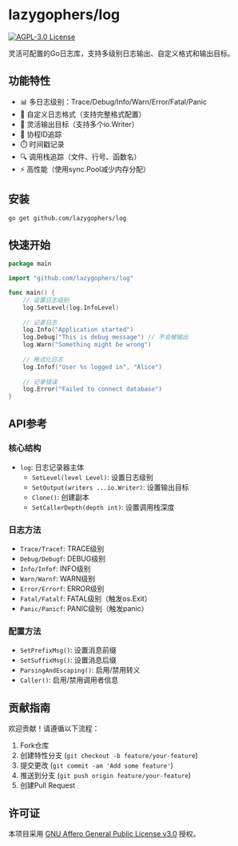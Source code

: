 # lazygophers/log

[![AGPL-3.0 License](https://img.shields.io/badge/license-AGPL--3.0-blue)](LICENSE)

灵活可配置的Go日志库，支持多级别日志输出、自定义格式和输出目标。

## 功能特性

- 📊 多日志级别：Trace/Debug/Info/Warn/Error/Fatal/Panic
- 🎨 自定义日志格式（支持完整格式配置）
- 📁 灵活输出目标（支持多个io.Writer）
- 🧵 协程ID追踪
- ⏱️ 时间戳记录
- 🔍 调用栈追踪（文件、行号、函数名）
- ⚡ 高性能（使用sync.Pool减少内存分配）

## 安装

```bash
go get github.com/lazygophers/log
```

## 快速开始

```go
package main

import "github.com/lazygophers/log"

func main() {
    // 设置日志级别
    log.SetLevel(log.InfoLevel)
    
    // 记录日志
    log.Info("Application started")
    log.Debug("This is debug message") // 不会被输出
    log.Warn("Something might be wrong")
    
    // 格式化日志
    log.Infof("User %s logged in", "Alice")
    
    // 记录错误
    log.Error("Failed to connect database")
}
```

## API参考

### 核心结构

- `log`: 日志记录器主体
  - `SetLevel(level Level)`: 设置日志级别
  - `SetOutput(writers ...io.Writer)`: 设置输出目标
  - `Clone()`: 创建副本
  - `SetCallerDepth(depth int)`: 设置调用栈深度

### 日志方法

- `Trace/Tracef`: TRACE级别
- `Debug/Debugf`: DEBUG级别
- `Info/Infof`: INFO级别
- `Warn/Warnf`: WARN级别
- `Error/Errorf`: ERROR级别
- `Fatal/Fatalf`: FATAL级别（触发os.Exit）
- `Panic/Panicf`: PANIC级别（触发panic）

### 配置方法

- `SetPrefixMsg()`: 设置消息前缀
- `SetSuffixMsg()`: 设置消息后缀
- `ParsingAndEscaping()`: 启用/禁用转义
- `Caller()`: 启用/禁用调用者信息

## 贡献指南

欢迎贡献！请遵循以下流程：

1. Fork仓库
2. 创建特性分支 (`git checkout -b feature/your-feature`)
3. 提交更改 (`git commit -am 'Add some feature'`)
4. 推送到分支 (`git push origin feature/your-feature`)
5. 创建Pull Request

## 许可证

本项目采用 [GNU Affero General Public License v3.0](LICENSE) 授权。

